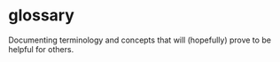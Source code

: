 # glossary
Documenting terminology and concepts that will (hopefully) prove to be helpful for others.
